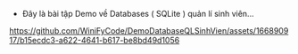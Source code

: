 - Đây là bài tập Demo về Databases ( SQLite ) quản lí sinh viên...

https://github.com/WiniFyCode/DemoDatabaseQLSinhVien/assets/166890917/b15ecdc3-a622-4641-b617-be8bd49d1056
